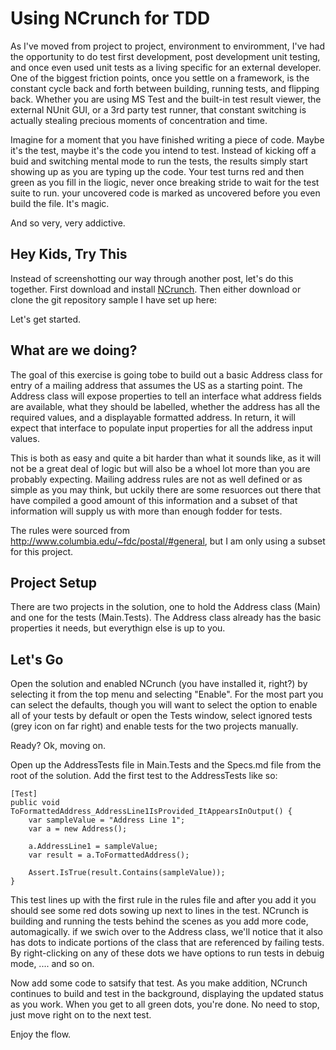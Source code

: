 Using NCrunch for TDD
=============================

As I've moved from project to project, environment to enviromment, I've had the opportunity to do test first development, post development unit testing, and once even used unit tests as a living specific for an external developer. One of the biggest friction points, once you settle on a framework, is the constant cycle back and forth between building, running tests, and flipping back. Whether you are using MS Test and the built-in test result viewer, the external NUnit GUI, or a 3rd party test runner, that constant switching is actually stealing precious moments of concentration and time. 

Imagine for a moment that you have finished writing a piece of code. Maybe it's the test, maybe it's the code you intend to test. Instead of kicking off a buid and switching mental mode to run the tests, the results simply start showing up as you are typing up the code. Your test turns red and then green as you fill in the liogic, never once breaking stride to wait for the test suite to run. your uncovered code is marked as uncovered before you even build the file. It's magic.

And so very, very addictive.

Hey Kids, Try This
-----------------------------

Instead of screenshotting our way through another post, let's do this together. First download and install [NCrunch](http://www.ncrunch.net/). Then either download or clone the git repository sample I have set up here: 

Let's get started.

What are we doing?
-----------------------------

The goal of this exercise is going tobe to build out a basic Address class for entry of a mailing address that assumes the US as a starting point. The Address class will expose properties to tell an interface what address fields are available, what they should be labelled, whether the address has all the required values, and a displayable formatted address. In return, it will expect that interface to populate input properties for all the address input values. 

This is both as easy and quite a bit harder than what it sounds like, as it will not be a great deal of logic but will also be a whoel lot more than you are probably expecting. Mailing address rules are not as well defined or as simple as you may think, but uckily there are some resuorces out there that have compiled a good amount of this information and a subset of that information will supply us with more than enough fodder for tests.

The rules were sourced from http://www.columbia.edu/~fdc/postal/#general, but I am only using a subset for this project.

Project Setup
-----------------------------

There are two projects in the solution, one to hold the Address class (Main) and one for the tests (Main.Tests). The Address class already has the basic properties it needs, but everythign else is up to you.

Let's Go
------------------------------

Open the solution and enabled NCrunch (you have installed it, right?) by selecting it from the top menu and selecting "Enable". For the most part you can select the defaults, though you will want to select the option to enable all of your tests by default or open the Tests window, select ignored tests (grey icon on far right) and enable tests for the two projects manually.

Ready? Ok, moving on.

Open up the AddressTests file in Main.Tests and the Specs.md file from the root of the solution. Add the first test to the AddressTests like so:

	[Test]
	public void ToFormattedAddress_AddressLine1IsProvided_ItAppearsInOutput() {
		var sampleValue = "Address Line 1";
		var a = new Address();

		a.AddressLine1 = sampleValue;
		var result = a.ToFormattedAddress();

		Assert.IsTrue(result.Contains(sampleValue));
	}

This test lines up with the first rule in the rules file and after you add it you should see some red dots sowing up next to lines in the test. NCrunch is building and running the tests behind the scenes as you add more code, automagically. if we swich over to the Address class, we'll notice that it also has dots to indicate portions of the class that are referenced by failing tests. By right-clicking on any of these dots we have options to run tests in debuig mode, .... and so on.

Now add some code to satsify that test. As you make addition, NCrunch continues to build and test in the background, displaying the updated status as you work. When you get to all green dots, you're done. No need to stop, just move right on to the next test.

Enjoy the flow.